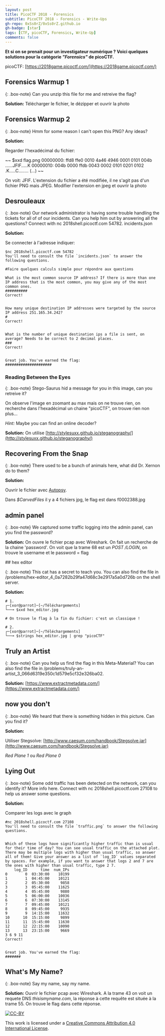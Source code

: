 ```yaml
---
layout: post
title: PicoCTF 2018 - Forensics
subtitle: PicoCTF 2018 - Forensics - Write-Ups 
gh-repo: 0xSs0rZ/0xSs0rZ.github.io
gh-badge: [star]
tags: [CTF, picoCTF, Forensics, Write-Up]
comments: false
---
```


**Et si on se prenait pour un investigateur numérique ? Voici quelques solutions pour la catégorie _"Forensics"_ de picoCTF.**

picoCTF: [https://2018game.picoctf.com/](https://2018game.picoctf.com/)

## Forensics Warmup 1

{: .box-note}
Can you unzip this file for me and retreive the flag? 

**Solution:** Télécharger le fichier, le dézipper et ouvrir la photo

## Forensics Warmup 2

{: .box-note}
Hmm for some reason I can't open this PNG? Any ideas? 

**Solution:** 

Regarder l'hexadécimal du fichier:

~~
$xxd flag.png 
00000000: ffd8 ffe0 0010 4a46 4946 0001 0101 004b  ......JFIF.....K
00000010: 004b 0000 ffdb 0043 0002 0101 0201 0102  .K.....C........
(...)
~~

On voit: JFIF. L'extension du fichier a été modifiée, il ne s'agit pas d'un fichier PNG mais JPEG. Modifier l'extension en jpeg et ouvrir la photo

## Desrouleaux 

{: .box-note}
Our network administrator is having some trouble handling the tickets for all of of our incidents. Can you help him out by answering all the questions? Connect with nc 2018shell.picoctf.com 54782. incidents.json

**Solution:**

Se connecter à l'adresse indiquer: 

~~~
$nc 2018shell.picoctf.com 54782
You'll need to consult the file `incidents.json` to answer the following questions.

#Faire quelques calculs simple pour répondre aux questions

What is the most common source IP address? If there is more than one IP address that is the most common, you may give any of the most common ones.
##########
Correct!


How many unique destination IP addresses were targeted by the source IP address 251.165.34.242?
#
Correct!


What is the number of unique destination ips a file is sent, on average? Needs to be correct to 2 decimal places.
###
Correct!


Great job. You've earned the flag: 
#####################
~~~

### Reading Between the Eyes 

{: .box-note}
Stego-Saurus hid a message for you in this image, can you retreive it? 

On observe l'image en  zoomant au max mais on ne trouve rien, on recherche dans l'hexadécimal un chaine "picoCTF", on trouve rien non plus...

_Hint:_ Maybe you can find an online decoder?

**Solution:** On utilise [http://stylesuxx.github.io/steganography/](http://stylesuxx.github.io/steganography/)

## Recovering From the Snap

{: .box-note}
There used to be a bunch of animals here, what did Dr. Xernon do to them? 

**Solution:**

Ouvrir le fichier avec [Autopsy](https://autopsy.com/).

Dans _$CarvedFiles_ il y a 4 fichiers jpg, le flag est dans f0002388.jpg

## admin panel

{: .box-note}
We captured some traffic logging into the admin panel, can you find the password? 

**Solution:** On ouvre le fichier pcap avec Wireshark. On fait un recherche de la chaine 'password'. On voit que la trame 68 est un _POST /LOGIN_, on trouve le username et le password = flag

## hex editor

{: .box-note}
This cat has a secret to teach you. You can also find the file in /problems/hex-editor_4_0a7282b29fa47d68c3e2917a5a0d726b on the shell server. 

**Solution:**

~~~
# 1. 
┌─[xor@parrot]─[~/Téléchargements]
└──╼ $xxd hex_editor.jpg 

# On trouve le flag à la fin du fichier: c'est un classique !

# 2.  
┌─[xor@parrot]─[~/Téléchargements]
└──╼ $strings hex_editor.jpg | grep "picoCTF"
~~~

## Truly an Artist

{: .box-note}
Can you help us find the flag in this Meta-Material? You can also find the file in /problems/truly-an-artist_3_066d6319e350c1d579e5cf32e326ba02. 
 
**Solution:** [https://www.extractmetadata.com/](https://www.extractmetadata.com/)

## now you don't

{: .box-note}
We heard that there is something hidden in this picture. Can you find it?  

**Solution:**
 
Utiliser Stegsolve: [http://www.caesum.com/handbook/Stegsolve.jar](http://www.caesum.com/handbook/Stegsolve.jar)
 
_Red_ _Plane_ _1_ ou _Red_ _Plane_ _0_

## Lying Out

{: .box-note}
Some odd traffic has been detected on the network, can you identify it? More info here. Connect with nc 2018shell.picoctf.com 27108 to help us answer some questions. 

**Solution:**

Comparer les logs avec le graph

~~~
#nc 2018shell.picoctf.com 27108
You'll need to consult the file `traffic.png` to answer the following questions.


Which of these logs have significantly higher traffic than is usual for their time of day? You can see usual traffic on the attached plot. There may be multiple logs with higher than usual traffic, so answer all of them! Give your answer as a list of `log_ID` values separated by spaces. For example, if you want to answer that logs 2 and 7 are the ones with higher than usual traffic, type 2 7.
    log_ID      time  num_IPs
0        0  03:30:00    10199
1        1  04:45:00    10121
2        2  05:30:00     9858
3        3  05:45:00    11625
4        4  05:45:00     9880
5        5  06:00:00    10036
6        6  07:30:00    13145
7        7  09:45:00    10121
8        8  09:45:00     9935
9        9  14:15:00    11632
10      10  15:15:00     9899
11      11  15:45:00    11630
12      12  22:15:00    10090
13      13  23:15:00     9669
3 6 9 11 
Correct!


Great job. You've earned the flag: 
#######
~~~

## What's My Name?

{: .box-note}
Say my name, say my name. 

**Solution:** Ouvrir le fichier pcap avec Wireshark. A la trame 43 on voit un requete DNS _thisismyname.com_, la réponse à cette requête est située à la trame 55. On trouve le flag dans cette réponse.

[![CC-BY](https://mirrors.creativecommons.org/presskit/buttons/88x31/svg/by.svg)](https://creativecommons.org/licenses/by/4.0/)

This work is licensed under a [Creative Commons Attribution 4.0 International License](https://creativecommons.org/licenses/by/4.0/).


